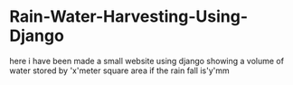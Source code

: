 # Rain-Water-Harvesting-Using-Django
here i have been made a small website using django showing a volume of water stored by 'x'meter square area if the rain fall is'y'mm
